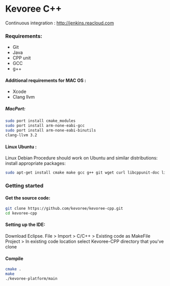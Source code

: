 # Kevoree C++
 
 Continuous integration : http://jenkins.reacloud.com



### Requirements:

* Git 
* Java
* CPP unit
* GCC
* g++

#### Additional requirements for MAC OS :
* Xcode
* Clang llvm

##### MacPort:
```sh
sudo port install cmake_modules
sudo port install arm-none-eabi-gcc
sudo port install arm-none-eabi-binutils
clang-llvm 3.2
```


 
#### Linux Ubuntu :
Linux Debian Procedure should work on Ubuntu and similar distributions: install appropriate packages:
```sh
sudo apt-get install cmake make gcc g++ git wget curl libcppunit-doc libcppunit-dev
```

### Getting started

#### Get the source code:
```sh
git clone https://github.com/kevoree/kevoree-cpp.git
cd kevoree-cpp
```

#### Setting up the IDE:
Download Eclipse.
File > Import > C/C++ > Existing code as MakeFile Project > In existing code location select Kevoree-CPP directory that you've clone
 

#### Compile   
```sh
cmake .
make
./kevoree-platform/main
```
 



